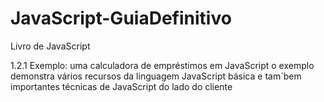 # JavaScript-GuiaDefinitivo

Livro de JavaScript

1.2.1 Exemplo: uma calculadora de empréstimos em JavaScript
o exemplo demonstra vários recursos da linguagem JavaScript básica e tam´bem importantes técnicas de JavaScript do lado do cliente
